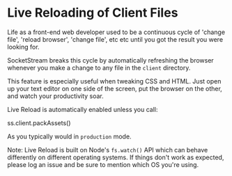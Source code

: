 # Live Reloading of Client Files

Life as a front-end web developer used to be a continuous cycle of 'change file', 'reload browser', 'change file', etc etc until you got the result you were looking for.

SocketStream breaks this cycle by automatically refreshing the browser whenever you make a change to any file in the `client` directory.

This feature is especially useful when tweaking CSS and HTML. Just open up your text editor on one side of the screen, put the browser on the other, and watch your productivity soar.

Live Reload is automatically enabled unless you call:

   ss.client.packAssets()

As you typically would in `production` mode.


Note: Live Reload is built on Node's `fs.watch()` API which can behave differently on different operating systems. If things don't work as expected, please log an issue and be sure to mention which OS you're using.



